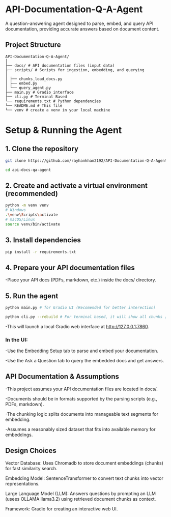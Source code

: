 # API-Documentation-Q-A-Agent

A question-answering agent designed to parse, embed, and query API documentation, providing accurate answers based on document content.

## Project Structure

```
API-Documentation-Q-A-Agent/
│
├── docs/ # API documentation files (input data)
├── scripts/ # Scripts for ingestion, embedding, and querying
│
│ ├── chunks_load_docs.py
│ ├── embed.py
│ └── query_agent.py
├── main.py # Gradio interface
├── cli.py # Terminal Based
└── requirements.txt # Python dependencies
└── README.md # This file
└── venv # create a venv in your local machine

```

# Setup & Running the Agent

## 1. Clone the repository

```bash
git clone https://github.com/rayhankhan2192/API-Documentation-Q-A-Agent/tree/main
```
```bash 
cd api-docs-qa-agent

```
## 2. Create and activate a virtual environment (recommended)

```bash
python -m venv venv
# Windows
.\venv\Scripts\activate
# macOS/Linux
source venv/bin/activate
```

## 3. Install dependencies

```bash
pip install -r requirements.txt
```
## 4. Prepare your API documentation files

-Place your API docs (PDFs, markdown, etc.) inside the docs/ directory.

## 5. Run the agent

```bash
python main.py # for Gradio UI (Recomended for better interection)

python cli.py --rebuild # For terminal based, it will show all chunks [Don't run without --rebuild]
```
-This will launch a local Gradio web interface at http://127.0.0.1:7860.

### In the UI:
-Use the Embedding Setup tab to parse and embed your documentation.

-Use the Ask a Question tab to query the embedded docs and get answers.


## API Documentation & Assumptions

-This project assumes your API documentation files are located in docs/.

-Documents should be in formats supported by the parsing scripts (e.g., PDFs, markdown).

-The chunking logic splits documents into manageable text segments for embedding.

-Assumes a reasonably sized dataset that fits into available memory for embeddings.


## Design Choices

Vector Database: Uses Chromadb to store document embeddings (chunks) for fast similarity search.

Embedding Model: SentenceTransformer to convert text chunks into vector representations.

Large Language Model (LLM): Answers questions by prompting an LLM (usees OLLAMA llama3.2) using retrieved document chunks as context.

Framework: Gradio for creating an interactive web UI.


